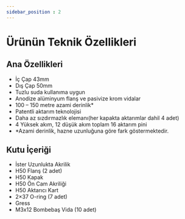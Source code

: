```yaml
---
sidebar_position : 2
---
```


# Ürünün Teknik Özellikleri

## Ana Özellikleri

- İç Çap 43mm
- Dış Çap 50mm
- Tuzlu suda kullanıma uygun
- Anodize alüminyum flanş ve pasivize krom vidalar
- 100 – 150 metre azami derinlik*
- Patentli aktarım teknolojisi
- Daha az sızdırmazlık elemanı(her kapakta aktarımlar dahil 4 adet)
- 4 Yüksek akım, 12 düşük akım toplam 16 aktarım pini
- *Azami derinlik, hazne uzunluğuna göre fark göstermektedir.

## Kutu İçeriği

- İster Uzunlukta Akrilik
- H50 Flanş (2 adet)
- H50 Kapak
- H50 Ön Cam Akriliği
- H50 Aktarıcı Kart
- 2×37 O-ring (7 adet)
- Gress
- M3x12 Bombebaş Vida (10 adet)